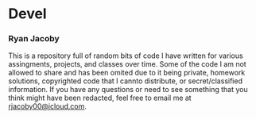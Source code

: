 # Devel
### Ryan Jacoby

This is a repository full of random bits of code I have written for various assingments, projects, and classes over time.  Some of the code I am not allowed to share and has been omited due to it being private, homework solutions, copyrighted code that I cannto distribute, or secret/classified information.  If you have any questions or need to see something that you think might have been redacted, feel free to email me at [rjacoby00@icloud.com](mailto:rjacoby00@icloud.com).